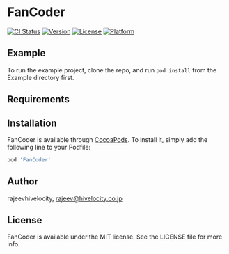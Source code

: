 # FanCoder

[![CI Status](https://img.shields.io/travis/rajeevhivelocity/FanCoder.svg?style=flat)](https://travis-ci.org/rajeevhivelocity/FanCoder)
[![Version](https://img.shields.io/cocoapods/v/FanCoder.svg?style=flat)](https://cocoapods.org/pods/FanCoder)
[![License](https://img.shields.io/cocoapods/l/FanCoder.svg?style=flat)](https://cocoapods.org/pods/FanCoder)
[![Platform](https://img.shields.io/cocoapods/p/FanCoder.svg?style=flat)](https://cocoapods.org/pods/FanCoder)

## Example

To run the example project, clone the repo, and run `pod install` from the Example directory first.

## Requirements

## Installation

FanCoder is available through [CocoaPods](https://cocoapods.org). To install
it, simply add the following line to your Podfile:

```ruby
pod 'FanCoder'
```

## Author

rajeevhivelocity, rajeev@hivelocity.co.jp

## License

FanCoder is available under the MIT license. See the LICENSE file for more info.
